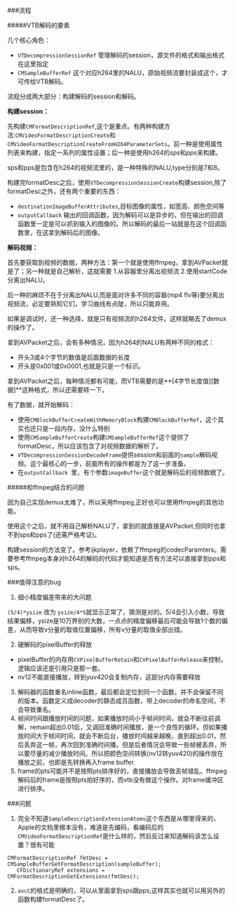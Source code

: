 ###流程

#####VTB解码的要素

几个核心角色：

* `VTDecompressionSessionRef` 管理解码的session，源文件的格式和输出格式在这里指定
* `CMSampleBufferRef` 这个对应h264里的NALU，原始视频流要封装成这个，才可传给VTB解码。

流程分成两大部分：构建解码的session和解码。

**构建session：**

 先构建`CMFormatDescriptionRef`,这个是重点。有两种构建方法:`CMVideoFormatDescriptionCreate`和`CMVideoFormatDescriptionCreateFromH264ParameterSets`。前一种是使用属性列表来构建，指定一系列的属性设置；后一种是使用h264的*sps*和*pps*来构建。
 
 sps和pps是包含在h264的视频流里的，是一种特殊的NALU,type分别是7和8。
 
 构建完formatDesc之后，使用`VTDecompressionSessionCreate`构建session,除了formatDesc之外，还有两个重要的东西：
 
 * `destinationImageBufferAttributes`,目标图像的属性，如宽高、颜色空间等
 * `outputCallback` 输出的回调函数，因为解码可以是异步的，但在输出的回调函数里一定是可以抓到输入的图像的。所以解码的最后一站就是在这个回调函数里，在这拿到解码后的图像。

 
**解码视频：**

首先要获取到视频的数据，两种方法：第一个就是使用ffmpeg，拿到AVPacket就是了；另一种就是自己解析，这就需要 1.从容器里分离出视频流 2.使用startCode分离出NALU。

后一种的麻烦不在于分离出NALU,而是面对许多不同的容器(mp4 flv等)要分离出视频流，必定要熟知它们，学习曲线有点陡，所以只能弃用。

如果是调试时，还一种选择，就是只有视频流的h264文件。这样就略去了demux的操作了。

拿到AVPacket之后，会有多种情况，因为h264的NALU有两种不同的格式：
 * 开头3或4个字节的数值是后面数据的长度
 * 开头是0x001或0x0001,也就是只是一个标识。

 拿到AVPacket之后，每种情况都有可能，而VTB需要的是**[4字节长度值][数据]**这种格式，所以还需要转一下。
 
 有了数据，就开始解码：
 
 * 使用`CMBlockBufferCreateWithMemoryBlock`构建`CMBlockBufferRef`，这个其实也还只是一段内存，没什么特别
 * 使用`CMSampleBufferCreate`构建`CMSampleBufferRef`这个提供了formatDesc，所以应该包含了对视频数据的解析了。
 * `VTDecompressionSessionDecodeFrame`提供session和前面的`sample`解码视频。这个最核心的一步，前面所有的操作都是为了这一步准备。
 * 在`outputCallback `里，有个参数`imageBuffer`这个就是解码后的视频数据了。

#####和ffmpeg结合的问题

因为自己实现demux太难了，所以采用ffmpeg,正好也可以使用ffmpeg的其他功能。

使用这个之后，就不用自己解析NALU了，拿到的就直接是AVPacket,但同时也拿不到sps和pps了(还需严格考证)。

构建session的方法变了。参考ijkplayer，依赖了ffmpeg的codecParamters。需要参考ffmpeg本身对h264的解码的代码才能知道是否有方法可以直接拿到pps和sps。

###值得注意的bug

1. 细小精度偏差带来的大问题

 `(5/4)*ysize` 改为 `ysize/4*5`就显示正常了，猜测是对的。5/4会引入小数，导致结果偏移，ysize是10万界别的大数，一点点的精度偏移最后可能会导致1个数的偏差，从而导致v分量的取值位置偏移，所有v分量的取值全部出错。
 
2. 硬解码的pixelBuffer的释放
 * pixelBuffer的内存用`CVPixelBufferRetain`和`CVPixelBufferRelease`来控制，逻辑应该还是引用只是那一套。
 * nv12不能直接播放，转到yuv420会复制内存，这部分内存需要释放

3. 解码器的函数重名inline函数，最后都会定位到同一个函数，并不会保留不同的版本。函数定义成decoder的静态成员函数，带上decoder的命名空间，不会导致重名。
4. 帧间时间跟播放时间的问题，如果播放时间小于帧间时间，就会不断往前调解，remain超出0.01后，又调回准确时间播放，是一个良性的循环。但如果播放时间大于帧间时间，就会不断后台，播放时间越来越晚，直到超出0.01，然后丢弃这一帧，再次回到准确时间播。但是后者情况会导致一些帧被丢弃，所以要尽量的减少播放时间。所以把颜色空间转换(nv12转yuv420)的操作放在播放之前，也即是先转换再入frame buffer.
5. frame的pts可能并不是按照pts排序好的，直接播放会导致丢帧错乱。ffmpeg解码后的frame是按照pts拍好序的，而vtb没有做这个操作。对frame缓冲区进行排序。


###问题

1. 完全不知道`SampleDescriptionExtensionAtoms`这个东西是从哪里得来的，Apple的文档里根本没有，难道是先编码，看编码后的`CMVideoFormatDescriptionRef`是什么样的，然后反过来知道解码该怎么设置？很有可能
 
 ```
 CMFormatDescriptionRef fmtDesc = CMSampleBufferGetFormatDescription(sampleBuffer);
    CFDictionaryRef extensions = CMFormatDescriptionGetExtensions(fmtDesc);
 ```
2. `avcC`的格式是明确的，可以从里面拿到sps跟pps,这样其实也就可以用另外的函数构建formatDesc了。